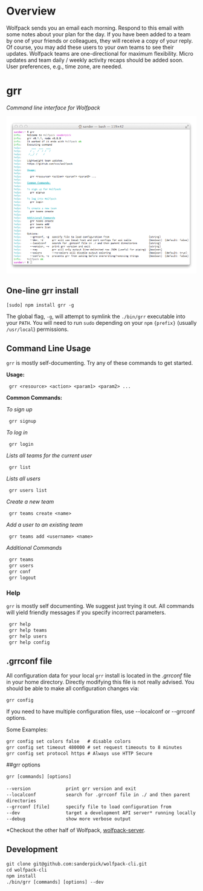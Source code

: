 # Overview

Wolfpack sends you an email each morning. Respond to this email with some notes about your plan for the day. If you have been added to a team by one of your friends or colleagues, they will receive a copy of your reply. Of course, you may add these users to your own teams to see their updates. Wolfpack teams are one-directional for maximum flexibility. Micro updates and team daily / weekly activity recaps should be added soon. User preferences, e.g., time zone, are needed.

# grr
*Command line interface for Wolfpack*

<img src="https://github.com/sanderpick/wolfpack-cli/raw/develop/assets/grr.png"/>

## One-line grr install

    [sudo] npm install grr -g

The global flag, `-g`, will attempt to symlink the `./bin/grr` executable into your `PATH`. You will need to run `sudo` depending on your `npm` `{prefix}` (usually `/usr/local`) permissions.

## Command Line Usage

`grr` is mostly self-documenting. Try any of these commands to get started.

   **Usage:**
   
     grr <resource> <action> <param1> <param2> ...
   
   **Common Commands:**

   *To sign up*

     grr signup

   *To log in*

     grr login
   
   *Lists all teams for the current user*
   
     grr list

   *Lists all users*
   
     grr users list

   *Create a new team*
   
     grr teams create <name>
   
   *Add a user to an existing team*
   
     grr teams add <username> <name>
   
   *Additional Commands*
   
     grr teams
     grr users
     grr conf
     grr logout

### Help

`grr` is mostly self documenting. We suggest just trying it out. All commands will yield friendly messages if you specify incorrect parameters.

     grr help
     grr help teams
     grr help users
     grr help config

## .grrconf file

All configuration data for your local `grr` install is located in the *.grrconf* file in your home directory. Directly modifying this file is not really advised. You should be able to make all configuration changes via:

    grr config

If you need to have multiple configuration files, use --localconf or --grrconf options.

Some Examples:

    grr config set colors false   # disable colors
    grr config set timeout 480000 # set request timeouts to 8 minutes
    grr config set protocol https # Always use HTTP Secure

##grr options

    grr [commands] [options]
 
    --version             print grr version and exit
    --localconf           search for .grrconf file in ./ and then parent directories
    --grrconf [file]      specify file to load configuration from
    --dev                 target a development API server* running locally
    --debug               show more verbose output
*Checkout the other half of Wolfpack, [wolfpack-server](https://github.com/sanderpick/wolfpack-server).

## Development

    git clone git@github.com:sanderpick/wolfpack-cli.git
    cd wolfpack-cli
    npm install
    ./bin/grr [commands] [options] --dev
